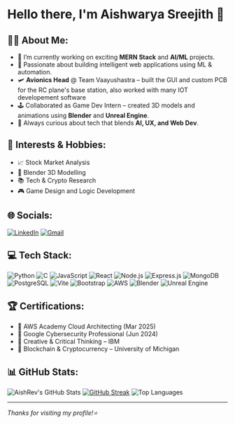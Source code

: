 # Hello there, I'm Aishwarya Sreejith 👋

## 👩‍💻 About Me:
- 🔭 I’m currently working on exciting **MERN Stack** and **AI/ML** projects.
- 🤖 Passionate about building intelligent web applications using ML & automation.
- 🛩️ **Avionics Head** @ Team Vaayushastra – built the GUI and custom PCB for the RC plane's base station, also worked with many IOT developement software
- 🕹️ Collaborated as Game Dev Intern – created 3D models and animations using **Blender** and **Unreal Engine**.
- 💬 Always curious about tech that blends **AI, UX, and Web Dev**.

## 🧠 Interests & Hobbies:
- 📈 Stock Market Analysis
- 🎨 Blender 3D Modelling
- 📚 Tech & Crypto Research
- 🎮 Game Design and Logic Development

## 🌐 Socials:
[![LinkedIn](https://img.shields.io/badge/LinkedIn-blue?style=for-the-badge&logo=linkedin)](https://www.linkedin.com/in/aishwarya-sreejith-3813002b0)
[![Gmail](https://img.shields.io/badge/Gmail-red?style=for-the-badge&logo=gmail)](mailto:aishsree20@gmail.com)

## 💻 Tech Stack:
![Python](https://img.shields.io/badge/Python-3776AB?style=for-the-badge&logo=python)
![C](https://img.shields.io/badge/C-00599C?style=for-the-badge&logo=c)
![JavaScript](https://img.shields.io/badge/JavaScript-F7DF1E?style=for-the-badge&logo=javascript)
![React](https://img.shields.io/badge/React-20232A?style=for-the-badge&logo=react)
![Node.js](https://img.shields.io/badge/Node.js-339933?style=for-the-badge&logo=node.js)
![Express.js](https://img.shields.io/badge/Express.js-000000?style=for-the-badge&logo=express)
![MongoDB](https://img.shields.io/badge/MongoDB-47A248?style=for-the-badge&logo=mongodb)
![PostgreSQL](https://img.shields.io/badge/PostgreSQL-336791?style=for-the-badge&logo=postgresql)
![Vite](https://img.shields.io/badge/Vite-646CFF?style=for-the-badge&logo=vite)
![Bootstrap](https://img.shields.io/badge/Bootstrap-7952B3?style=for-the-badge&logo=bootstrap)
![AWS](https://img.shields.io/badge/AWS-FF9900?style=for-the-badge&logo=amazonaws)
![Blender](https://img.shields.io/badge/Blender-F5792A?style=for-the-badge&logo=blender)
![Unreal Engine](https://img.shields.io/badge/Unreal%20Engine-313131?style=for-the-badge&logo=unrealengine)

## 🏆 Certifications:
- 📜 AWS Academy Cloud Architecting (Mar 2025)
- 🔐 Google Cybersecurity Professional (Jun 2024)
- 🧠 Creative & Critical Thinking – IBM
- 💸 Blockchain & Cryptocurrency – University of Michigan

## 📊 GitHub Stats:
![AishRev's GitHub Stats](https://github-readme-stats.vercel.app/api?username=AishRev&show_icons=true&theme=github_dark)
[![GitHub Streak](https://github-readme-streak-stats.herokuapp.com/?user=AishRev&theme=dark&hide_border=false)](https://git.io/streak-stats)
![Top Languages](https://github-readme-stats.vercel.app/api/top-langs/?username=AishRev&layout=compact&theme=github_dark)

---

_Thanks for visiting my profile!⭐_
